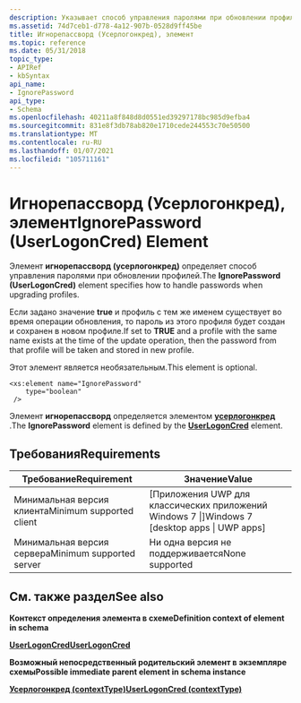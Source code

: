 ```yaml
---
description: Указывает способ управления паролями при обновлении профилей.
ms.assetid: 74d7ceb1-d778-4a12-907b-0528d9ff45be
title: Игнорепассворд (Усерлогонкред), элемент
ms.topic: reference
ms.date: 05/31/2018
topic_type:
- APIRef
- kbSyntax
api_name:
- IgnorePassword
api_type:
- Schema
ms.openlocfilehash: 40211a8f848d8d0551ed39297178bc985d9efba4
ms.sourcegitcommit: 831e8f3db78ab820e1710cede244553c70e50500
ms.translationtype: MT
ms.contentlocale: ru-RU
ms.lasthandoff: 01/07/2021
ms.locfileid: "105711161"
---
```

# <a name="ignorepassword-userlogoncred-element"></a><span data-ttu-id="ad2cb-103">Игнорепассворд (Усерлогонкред), элемент</span><span class="sxs-lookup"><span data-stu-id="ad2cb-103">IgnorePassword (UserLogonCred) Element</span></span>

<span data-ttu-id="ad2cb-104">Элемент **игнорепассворд (усерлогонкред)** определяет способ управления паролями при обновлении профилей.</span><span class="sxs-lookup"><span data-stu-id="ad2cb-104">The **IgnorePassword (UserLogonCred)** element specifies how to handle passwords when upgrading profiles.</span></span>

<span data-ttu-id="ad2cb-105">Если задано значение **true** и профиль с тем же именем существует во время операции обновления, то пароль из этого профиля будет создан и сохранен в новом профиле.</span><span class="sxs-lookup"><span data-stu-id="ad2cb-105">If set to **TRUE** and a profile with the same name exists at the time of the update operation, then the password from that profile will be taken and stored in new profile.</span></span>

<span data-ttu-id="ad2cb-106">Этот элемент является необязательным.</span><span class="sxs-lookup"><span data-stu-id="ad2cb-106">This element is optional.</span></span>

``` syntax
<xs:element name="IgnorePassword"
    type="boolean"
 />
```

<span data-ttu-id="ad2cb-107">Элемент **игнорепассворд** определяется элементом [**усерлогонкред**](schema-userlogoncred-contexttype-element.md) .</span><span class="sxs-lookup"><span data-stu-id="ad2cb-107">The **IgnorePassword** element is defined by the [**UserLogonCred**](schema-userlogoncred-contexttype-element.md) element.</span></span>

## <a name="requirements"></a><span data-ttu-id="ad2cb-108">Требования</span><span class="sxs-lookup"><span data-stu-id="ad2cb-108">Requirements</span></span>



| <span data-ttu-id="ad2cb-109">Требование</span><span class="sxs-lookup"><span data-stu-id="ad2cb-109">Requirement</span></span> | <span data-ttu-id="ad2cb-110">Значение</span><span class="sxs-lookup"><span data-stu-id="ad2cb-110">Value</span></span> |
|-------------------------------------|---------------------------------------------------|
| <span data-ttu-id="ad2cb-111">Минимальная версия клиента</span><span class="sxs-lookup"><span data-stu-id="ad2cb-111">Minimum supported client</span></span><br/> | <span data-ttu-id="ad2cb-112">\[Приложения UWP для классических приложений Windows 7 \|\]</span><span class="sxs-lookup"><span data-stu-id="ad2cb-112">Windows 7 \[desktop apps \| UWP apps\]</span></span><br/> |
| <span data-ttu-id="ad2cb-113">Минимальная версия сервера</span><span class="sxs-lookup"><span data-stu-id="ad2cb-113">Minimum supported server</span></span><br/> | <span data-ttu-id="ad2cb-114">Ни одна версия не поддерживается</span><span class="sxs-lookup"><span data-stu-id="ad2cb-114">None supported</span></span><br/>                         |



## <a name="see-also"></a><span data-ttu-id="ad2cb-115">См. также раздел</span><span class="sxs-lookup"><span data-stu-id="ad2cb-115">See also</span></span>

<dl> <dt>

<span data-ttu-id="ad2cb-116">**Контекст определения элемента в схеме**</span><span class="sxs-lookup"><span data-stu-id="ad2cb-116">**Definition context of element in schema**</span></span>
</dt> <dt>

[<span data-ttu-id="ad2cb-117">**UserLogonCred**</span><span class="sxs-lookup"><span data-stu-id="ad2cb-117">**UserLogonCred**</span></span>](schema-userlogoncred-contexttype-element.md)
</dt> <dt>

<span data-ttu-id="ad2cb-118">**Возможный непосредственный родительский элемент в экземпляре схемы**</span><span class="sxs-lookup"><span data-stu-id="ad2cb-118">**Possible immediate parent element in schema instance**</span></span>
</dt> <dt>

[<span data-ttu-id="ad2cb-119">**Усерлогонкред (contextType)**</span><span class="sxs-lookup"><span data-stu-id="ad2cb-119">**UserLogonCred (contextType)**</span></span>](schema-userlogoncred-contexttype-element.md)
</dt> </dl>

 

 




